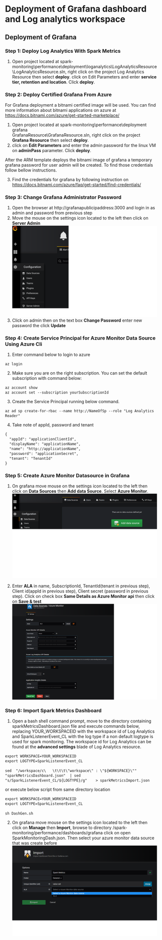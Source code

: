 # Deployment of Grafana dashboard and Log analytics workspace

## Deployment of Grafana

### Step 1: Deploy Log Analytics With Spark Metrics
1. Open project located at spark-monitoring\performance\deployment\loganalytics\LogAnalyticsResource\LogAnalyticsResource.sln, right click on the project Log Analytics Resource then select **deploy**.
click on Edit Parameters and enter **service tier, retention and location**. Click **deploy**.


### Step 2: Deploy Certified Grafana From Azure
For Grafana deployment a bitnami certified image will be used. You can find more information about bitnami applications on azure at https://docs.bitnami.com/azure/get-started-marketplace/


1. Open project located at spark-monitoring\performance\deployment\
grafana\
GrafanaResource\GrafanaResource.sln, right click on the project **Grafana Resource** then select **deploy**.
2. click on  **Edit Parameters** and enter the admin password for the linux VM on **adminPass** parameter. Click **deploy**.

After the ARM template deploys the bitnami image of grafana a temporary grafana password for user admin will be created. To find those credentials follow bellow instructions.

3. Find the credentials for grafana by following instruction on https://docs.bitnami.com/azure/faq/get-started/find-credentials/

### Step 3: Change Grafana Administrator Password
1. Open the browser at http://grafanapublicipaddress:3000 and login in as admin and password from previous step
2. Move the mouse on the settings icon located to the left then click on **Server Admin**
![change user Logo](./images/UserChange.png)
3. Click on admin then on the text box **Change Password** enter new password the click **Update**

### Step 4: Create Service Principal for Azure Monitor Data Source Using Azure Cli

1. Enter command below to login to azure

```
az login
 ```
2. Make sure you are on the right subscription. You can set the default subscription with command below:
```
az account show
az account set --subscription yourSubscriptionId
```
3. Create the Service Principal running below command.


```
az ad sp create-for-rbac --name http://NameOfSp --role "Log Analytics Reader"
```
4. Take note of appId, password and tenant

```
{
  "appId": "applicationClientId",
  "displayName": "applicationName",
  "name": "http://applicationName",
  "password": "applicationSecret",
  "tenant": "TenantId"
}
```

### Step 5: Create Azure Monitor Datasource in Grafana


1. On grafana move mouse on the settings icon located to the left then click on **Data Sources** then **Add data Source**. Select **Azure Monitor**.
![change user Logo](./images/AddSource.png)

2. Enter **ALA** in name, SubscriptionId, TenantId(tenant in previous step), Client id(appId in previous step), Client secret (password in previous step). Click on check box **Same Details as Azure Monitor api** then click on **Save & test**
![change user Logo](./images/DataSource.png)

### Step 6: Import Spark Metrics Dashboard

1. Open a bash shell command prompt, move to the directory containing sparkMetricsDashboard.json file and execute commands below, replacing YOUR_WORKSPACEID with the workspace id of Log Analytics and SparkListenerEvent_CL with the log type if a non default logtype is used for spark monitoring.
The workspace id for Log Analytics can be found at the **advanced settings** blade of Log Analytics resource. 


```
export WORKSPACE=YOUR_WORKSPACEID
export LOGTYPE=SparkListenerEvent_CL

sed  "/workspace/c\   \t\t\t\"workspace\" : \"${WORKSPACE}\"" "sparkMetricsDashboard.json"  | sed  "s/SparkListenerEvent_CL/${LOGTYPE}/g"    > sparkMetricsImport.json
```

or execute below script from same directory location

```
export WORKSPACE=YOUR_WORKSPACEID
export LOGTYPE=SparkListenerEvent_CL

sh DashGen.sh
```

2. On grafana move mouse on the settings icon located to the left then click on **Manage** then **Import**, browse to directory /spark-monitoring/performance/dashboards/grafana click on  open SparkMonitoringDash.json. Then select your azure monitor data source that was create before
![change user Logo](./images/Import.png)
